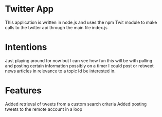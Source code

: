 # Twitter App
This application is written in node.js and uses the npm Twit module to make calls to the twitter api through the main file index.js

# Intentions
Just playing around for now but I can see how fun this will be with pulling and posting certain information possibly on a timer I could post or retweet news articles in relevance to a topic Id be interested in. 

# Features
Added retrieval of tweets from a custom search criteria
Added posting tweets to the remote account in a loop